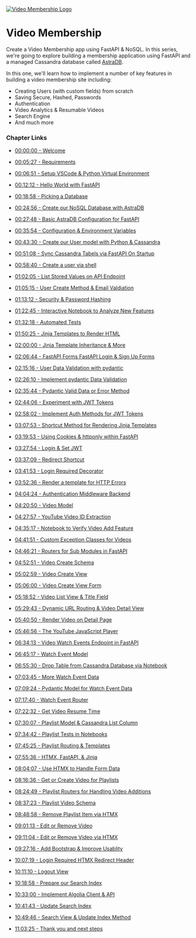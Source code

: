[![Video Membership Logo](https://static.codingforentrepreneurs.com/media/projects/video-membership/images/share/Video_Membership_Share.jpg)](https://www.codingforentrepreneurs.com/projects/video-membership)

# Video Membership

Create a Video Membership app using FastAPI & NoSQL. In this series, we're going to explore building a membership application using FastAPI and a managed Cassandra database called [AstraDB](https://dtsx.io/3lAUmnG).

In this one, we'll learn how to implement a number of key features in building a video membership site including:

- Creating Users (with custom fields) from scratch
- Saving Secure, Hashed, Passwords
- Authentication
- Video Analytics & Resumable Videos
- Search Engine
- And much more


### Chapter Links
- [00:00:00 -  Welcome](https://www.youtube.com/watch?v=KQ-u4RcFLBY&t=0)

- [00:05:27 -  Requirements](https://www.youtube.com/watch?v=KQ-u4RcFLBY&t=327)

- [00:06:51 -  Setup VSCode & Python Virtual Environment](https://www.youtube.com/watch?v=KQ-u4RcFLBY&t=411)

- [00:12:12 -  Hello World with FastAPI](https://www.youtube.com/watch?v=KQ-u4RcFLBY&t=732)

- [00:18:58 -  Picking a Database](https://www.youtube.com/watch?v=KQ-u4RcFLBY&t=1138)

- [00:24:56 -  Create our NoSQL Database with AstraDB](https://www.youtube.com/watch?v=KQ-u4RcFLBY&t=1496)

- [00:27:48 -  Basic AstraDB Configuration for FastAPI](https://www.youtube.com/watch?v=KQ-u4RcFLBY&t=1668)

- [00:35:54 -  Configuration & Environment Variables](https://www.youtube.com/watch?v=KQ-u4RcFLBY&t=2154)

- [00:43:30 -  Create our User model with Python & Cassandra](https://www.youtube.com/watch?v=KQ-u4RcFLBY&t=2610)

- [00:51:08 -  Sync Cassandra Tabels via FastAPI On Startup](https://www.youtube.com/watch?v=KQ-u4RcFLBY&t=3068)

- [00:58:40 -  Create a user via shell](https://www.youtube.com/watch?v=KQ-u4RcFLBY&t=3520)

- [01:02:05 -  List Stored Values on API Endpoint](https://www.youtube.com/watch?v=KQ-u4RcFLBY&t=3725)

- [01:05:15 -  User Create Method & Email Valdiation](https://www.youtube.com/watch?v=KQ-u4RcFLBY&t=3915)

- [01:13:12 -  Security & Password Hashing](https://www.youtube.com/watch?v=KQ-u4RcFLBY&t=4392)

- [01:22:45 -  Interactive Notebook to Analyze New Features](https://www.youtube.com/watch?v=KQ-u4RcFLBY&t=4965)

- [01:32:18 -  Automated Tests](https://www.youtube.com/watch?v=KQ-u4RcFLBY&t=5538)

- [01:50:25 -  Jinja Templates to Render HTML](https://www.youtube.com/watch?v=KQ-u4RcFLBY&t=6625)

- [02:00:00 -  Jinja Template Inheritance & More](https://www.youtube.com/watch?v=KQ-u4RcFLBY&t=7200)

- [02:06:44 -  FastAPI Forms FastAPI Login & Sign Up Forms](https://www.youtube.com/watch?v=KQ-u4RcFLBY&t=7604)

- [02:15:16 -   User Data Validation with pydantic](https://www.youtube.com/watch?v=KQ-u4RcFLBY&t=8116)

- [02:26:10 -  Implement pydantic Data Validation](https://www.youtube.com/watch?v=KQ-u4RcFLBY&t=8770)

- [02:35:44 -  Pydantic Valid Data or Error Method](https://www.youtube.com/watch?v=KQ-u4RcFLBY&t=9344)

- [02:44:06 -  Experiment with JWT Tokens](https://www.youtube.com/watch?v=KQ-u4RcFLBY&t=9846)

- [02:58:02 -  Implement Auth Methods for JWT Tokens](https://www.youtube.com/watch?v=KQ-u4RcFLBY&t=10682)

- [03:07:53 -  Shortcut Method for Rendering Jinja Templates](https://www.youtube.com/watch?v=KQ-u4RcFLBY&t=11273)

- [03:19:53 -  Using Cookies & httponly within FastAPI](https://www.youtube.com/watch?v=KQ-u4RcFLBY&t=11993)

- [03:27:54 -  Login & Set JWT](https://www.youtube.com/watch?v=KQ-u4RcFLBY&t=12474)

- [03:37:09 -  Redirect Shortcut](https://www.youtube.com/watch?v=KQ-u4RcFLBY&t=13029)

- [03:41:53 -  Login Required Decorator](https://www.youtube.com/watch?v=KQ-u4RcFLBY&t=13313)

- [03:52:36 -  Render a template for HTTP Errors](https://www.youtube.com/watch?v=KQ-u4RcFLBY&t=13956)

- [04:04:24 -  Authentication Middleware Backend](https://www.youtube.com/watch?v=KQ-u4RcFLBY&t=14664)

- [04:20:50 -  Video Model](https://www.youtube.com/watch?v=KQ-u4RcFLBY&t=15650)

- [04:27:57 -  YouTube Video ID Extraction](https://www.youtube.com/watch?v=KQ-u4RcFLBY&t=16077)

- [04:35:17 -  Notebook to Verify Video Add Feature ](https://www.youtube.com/watch?v=KQ-u4RcFLBY&t=16517)

- [04:41:51 -  Custom Exception Classes for Videos](https://www.youtube.com/watch?v=KQ-u4RcFLBY&t=16911)

- [04:46:21 -  Routers for Sub Modules in FastAPI](https://www.youtube.com/watch?v=KQ-u4RcFLBY&t=17181)

- [04:52:51 -  Video Create Schema](https://www.youtube.com/watch?v=KQ-u4RcFLBY&t=17571)

- [05:02:59 -  Video Create View](https://www.youtube.com/watch?v=KQ-u4RcFLBY&t=18179)

- [05:06:00 -  Video Create View Form](https://www.youtube.com/watch?v=KQ-u4RcFLBY&t=18360)

- [05:18:52 -  Video List View & Title Field](https://www.youtube.com/watch?v=KQ-u4RcFLBY&t=19132)

- [05:29:43 -  Dynamic URL Routing & Video Detail View](https://www.youtube.com/watch?v=KQ-u4RcFLBY&t=19783)

- [05:40:50 -  Render Video on Detail Page](https://www.youtube.com/watch?v=KQ-u4RcFLBY&t=20450)

- [05:46:56 -  The YouTube JavaScript Player](https://www.youtube.com/watch?v=KQ-u4RcFLBY&t=20816)

- [06:34:13 -  Video Watch Events Endpoint in FastAPI](https://www.youtube.com/watch?v=KQ-u4RcFLBY&t=23653)

- [06:45:17 -  Watch Event Model](https://www.youtube.com/watch?v=KQ-u4RcFLBY&t=24317)

- [06:55:30 -  Drop Table from Cassandra Database via Notebook](https://www.youtube.com/watch?v=KQ-u4RcFLBY&t=24930)

- [07:03:45 -  More Watch Event Data](https://www.youtube.com/watch?v=KQ-u4RcFLBY&t=25425)

- [07:09:24 -  Pydantic Model for Watch Event Data](https://www.youtube.com/watch?v=KQ-u4RcFLBY&t=25764)

- [07:17:40 -  Watch Event Router](https://www.youtube.com/watch?v=KQ-u4RcFLBY&t=26260)

- [07:22:32 -  Get Video Resume Time](https://www.youtube.com/watch?v=KQ-u4RcFLBY&t=26552)

- [07:30:07 -  Playlist Model & Cassandra List Column](https://www.youtube.com/watch?v=KQ-u4RcFLBY&t=27007)

- [07:34:42 -  Playlist Tests in Notebooks](https://www.youtube.com/watch?v=KQ-u4RcFLBY&t=27282)

- [07:45:25 -  Playlist Routing & Templates](https://www.youtube.com/watch?v=KQ-u4RcFLBY&t=27925)

- [07:55:36 -  HTMX, FastAPI, & Jinja](https://www.youtube.com/watch?v=KQ-u4RcFLBY&t=28536)

- [08:04:07 -  Use HTMX to Handle Form Data](https://www.youtube.com/watch?v=KQ-u4RcFLBY&t=29047)

- [08:16:36 -  Get or Create Video for Playlists](https://www.youtube.com/watch?v=KQ-u4RcFLBY&t=29796)

- [08:24:49 -  Playlist Routers for Handling Video Additions](https://www.youtube.com/watch?v=KQ-u4RcFLBY&t=30289)

- [08:37:23 -  Playlist Video Schema](https://www.youtube.com/watch?v=KQ-u4RcFLBY&t=31043)

- [08:48:58 -  Remove Playlist Item via HTMX](https://www.youtube.com/watch?v=KQ-u4RcFLBY&t=31738)

- [09:01:13 -  Edit or Remove Video](https://www.youtube.com/watch?v=KQ-u4RcFLBY&t=32473)

- [09:11:04 -  Edit or Remove Video via HTMX](https://www.youtube.com/watch?v=KQ-u4RcFLBY&t=33064)

- [09:27:16 -  Add Bootstrap & Improve Usablity](https://www.youtube.com/watch?v=KQ-u4RcFLBY&t=34036)

- [10:07:19 -  Login Required HTMX Redirect Header](https://www.youtube.com/watch?v=KQ-u4RcFLBY&t=36439)

- [10:11:10 -  Logout View](https://www.youtube.com/watch?v=KQ-u4RcFLBY&t=36670)

- [10:18:58 -  Prepare our Search Index](https://www.youtube.com/watch?v=KQ-u4RcFLBY&t=37138)

- [10:33:00 -  Implement Algolia Client & API](https://www.youtube.com/watch?v=KQ-u4RcFLBY&t=37980)

- [10:41:43 -  Update Search Index](https://www.youtube.com/watch?v=KQ-u4RcFLBY&t=38503)

- [10:49:46 -  Search View & Update Index Method](https://www.youtube.com/watch?v=KQ-u4RcFLBY&t=38986)

- [11:03:25 -  Thank you and next steps](https://www.youtube.com/watch?v=KQ-u4RcFLBY&t=39805)